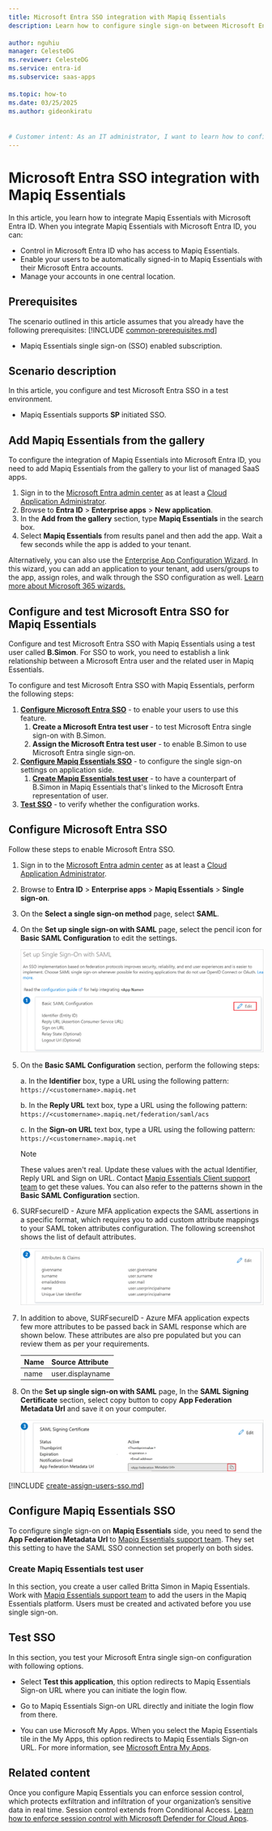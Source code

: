 ```yaml
---
title: Microsoft Entra SSO integration with Mapiq Essentials
description: Learn how to configure single sign-on between Microsoft Entra ID and Mapiq Essentials.

author: nguhiu
manager: CelesteDG
ms.reviewer: CelesteDG
ms.service: entra-id
ms.subservice: saas-apps

ms.topic: how-to
ms.date: 03/25/2025
ms.author: gideonkiratu


# Customer intent: As an IT administrator, I want to learn how to configure single sign-on between Microsoft Entra ID and Mapiq Essentials so that I can control who has access to Mapiq Essentials, enable automatic sign-in with Microsoft Entra accounts, and manage my accounts in one central location.
---
```


# Microsoft Entra SSO integration with Mapiq Essentials

In this article,  you learn how to integrate Mapiq Essentials with Microsoft Entra ID. When you integrate Mapiq Essentials with Microsoft Entra ID, you can:

* Control in Microsoft Entra ID who has access to Mapiq Essentials.
* Enable your users to be automatically signed-in to Mapiq Essentials with their Microsoft Entra accounts.
* Manage your accounts in one central location.

## Prerequisites
The scenario outlined in this article assumes that you already have the following prerequisites:
[!INCLUDE [common-prerequisites.md](~/identity/saas-apps/includes/common-prerequisites.md)]
* Mapiq Essentials single sign-on (SSO) enabled subscription.

## Scenario description

In this article,  you configure and test Microsoft Entra SSO in a test environment.

* Mapiq Essentials supports **SP** initiated SSO.

## Add Mapiq Essentials from the gallery

To configure the integration of Mapiq Essentials into Microsoft Entra ID, you need to add Mapiq Essentials from the gallery to your list of managed SaaS apps.

1. Sign in to the [Microsoft Entra admin center](https://entra.microsoft.com) as at least a [Cloud Application Administrator](~/identity/role-based-access-control/permissions-reference.md#cloud-application-administrator).
1. Browse to **Entra ID** > **Enterprise apps** > **New application**.
1. In the **Add from the gallery** section, type **Mapiq Essentials** in the search box.
1. Select **Mapiq Essentials** from results panel and then add the app. Wait a few seconds while the app is added to your tenant.

 Alternatively, you can also use the [Enterprise App Configuration Wizard](https://portal.office.com/AdminPortal/home?Q=Docs#/azureadappintegration). In this wizard, you can add an application to your tenant, add users/groups to the app, assign roles, and walk through the SSO configuration as well. [Learn more about Microsoft 365 wizards.](/microsoft-365/admin/misc/azure-ad-setup-guides)

<a name='configure-and-test-azure-ad-sso-for-mapiq-essentials'></a>

## Configure and test Microsoft Entra SSO for Mapiq Essentials

Configure and test Microsoft Entra SSO with Mapiq Essentials using a test user called **B.Simon**. For SSO to work, you need to establish a link relationship between a Microsoft Entra user and the related user in Mapiq Essentials.

To configure and test Microsoft Entra SSO with Mapiq Essentials, perform the following steps:

1. **[Configure Microsoft Entra SSO](#configure-azure-ad-sso)** - to enable your users to use this feature.
    1. **Create a Microsoft Entra test user** - to test Microsoft Entra single sign-on with B.Simon.
    1. **Assign the Microsoft Entra test user** - to enable B.Simon to use Microsoft Entra single sign-on.
1. **[Configure Mapiq Essentials SSO](#configure-mapiq-essentials-sso)** - to configure the single sign-on settings on application side.
    1. **[Create Mapiq Essentials test user](#create-mapiq-essentials-test-user)** - to have a counterpart of B.Simon in Mapiq Essentials that's linked to the Microsoft Entra representation of user.
1. **[Test SSO](#test-sso)** - to verify whether the configuration works.

<a name='configure-azure-ad-sso'></a>

## Configure Microsoft Entra SSO

Follow these steps to enable Microsoft Entra SSO.

1. Sign in to the [Microsoft Entra admin center](https://entra.microsoft.com) as at least a [Cloud Application Administrator](~/identity/role-based-access-control/permissions-reference.md#cloud-application-administrator).
1. Browse to **Entra ID** > **Enterprise apps** > **Mapiq Essentials** > **Single sign-on**.
1. On the **Select a single sign-on method** page, select **SAML**.
1. On the **Set up single sign-on with SAML** page, select the pencil icon for **Basic SAML Configuration** to edit the settings.

   ![Edit Basic SAML Configuration](common/edit-urls.png)

1. On the **Basic SAML Configuration** section, perform the following steps:

    a. In the **Identifier** box, type a URL using the following pattern:
    `https://<customername>.mapiq.net`

    b. In the **Reply URL** text box, type a URL using the following pattern:
    `https://<customername>.mapiq.net/federation/saml/acs`
    
    c. In the **Sign-on URL** text box, type a URL using the following pattern:
    `https://<customername>.mapiq.net`

	> [!NOTE]
	> These values aren't real. Update these values with the actual Identifier, Reply URL and Sign on URL. Contact [Mapiq Essentials Client support team](mailto:support@mapiq.com) to get these values. You can also refer to the patterns shown in the **Basic SAML Configuration** section.

1. SURFsecureID - Azure MFA application expects the SAML assertions in a specific format, which requires you to add custom attribute mappings to your SAML token attributes configuration. The following screenshot shows the list of default attributes.

	![image](common/default-attributes.png)

1. In addition to above, SURFsecureID - Azure MFA application expects few more attributes to be passed back in SAML response which are shown below. These attributes are also pre populated but you can review them as per your requirements.
	
	| Name | Source Attribute |
	| --------- | --------- |
    | name | user.displayname |    

1. On the **Set up single sign-on with SAML** page, In the **SAML Signing Certificate** section, select copy button to copy **App Federation Metadata Url** and save it on your computer.

	![The Certificate download link](common/copy-metadataurl.png)

<a name='create-an-azure-ad-test-user'></a>

[!INCLUDE [create-assign-users-sso.md](~/identity/saas-apps/includes/create-assign-users-sso.md)]

## Configure Mapiq Essentials SSO

To configure single sign-on on **Mapiq Essentials** side, you need to send the **App Federation Metadata Url** to [Mapiq Essentials support team](mailto:support@mapiq.com). They set this setting to have the SAML SSO connection set properly on both sides.

### Create Mapiq Essentials test user

In this section, you create a user called Britta Simon in Mapiq Essentials. Work with [Mapiq Essentials support team](mailto:support@mapiq.com) to add the users in the Mapiq Essentials platform. Users must be created and activated before you use single sign-on.

## Test SSO 

In this section, you test your Microsoft Entra single sign-on configuration with following options. 

* Select **Test this application**, this option redirects to Mapiq Essentials Sign-on URL where you can initiate the login flow. 

* Go to Mapiq Essentials Sign-on URL directly and initiate the login flow from there.

* You can use Microsoft My Apps. When you select the Mapiq Essentials tile in the My Apps, this option redirects to Mapiq Essentials Sign-on URL. For more information, see [Microsoft Entra My Apps](/azure/active-directory/manage-apps/end-user-experiences#azure-ad-my-apps).

## Related content

Once you configure Mapiq Essentials you can enforce session control, which protects exfiltration and infiltration of your organization’s sensitive data in real time. Session control extends from Conditional Access. [Learn how to enforce session control with Microsoft Defender for Cloud Apps](/cloud-app-security/proxy-deployment-aad).
